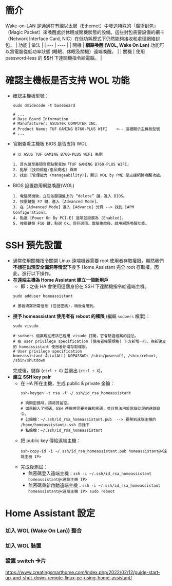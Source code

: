 # 簡介
Wake-on-LAN 是通過在有線以太網（Ethernet）中發送特殊的「魔術封包」（Magic Packet）來喚醒處於休眠或關機狀態的設備。這些封包需要設備的網卡（Network Interface Card, NIC）在低功耗模式下仍然能夠接收和處理網絡封包。
| 功能 | 做法 |
| --- | ---- |
| 開機 | **網路喚醒 (WOL, Wake On Lan)** 功能可以將電腦從低功率狀態 (睡眠、休眠及關機）遠端喚醒。 |
| 關機 | 使用 password-less 的 **SSH** 下達關機指令給電腦。 |


# 確認主機板是否支持 WOL 功能
- 確認主機板型號：
  ```
  sudo dmidecode -t baseboard

  # ...
  # Base Board Information
  # Manufacturer: ASUSTeK COMPUTER INC.
  # Product Name: TUF GAMING B760-PLUS WIFI    <-- 這裡顯示主機板型號
  # ...
  ```
- 官網查看主機板 BIOS 是否支持 WOL
  ```
  # 以 ASUS TUF GAMING B760-PLUS WIFI 為例

  1. 首先請至華碩官網點擊查詢「TUF GAMING B760-PLUS WIFI」
  2. 點擊 [技術規格/產品規格] 頁面
  3. 找到 [管理能力 (Manageability)]，顯示 WOL by PME 是支援網路喚醒功能。
  ```
- BIOS 設置啟用網路喚醒(WOL)
  ```
  1. 電腦開機後，立刻按壓鍵盤上的 “delete” 鍵，進入 BIOS。
  2. 按壓鍵盤 F7 鍵，進入 [Advanced Mode]。
  3. 在 [Advanced Mode] 進入 [Advance] 分頁 --> 找到 [APM Configuration]。
  4. 點選 [Power On By PCI-E] 選項並設置為 [Enabled]。
  5. 按壓鍵盤 F10 鍵，點選 Ok，保存選項，電腦重啟後，啟用網路喚醒功能。 
  ```

# SSH 預先設置
- 通常使用關機指令關閉 Linux 遠端機器需要 root 使用者存取權限，顯然我們**不想在出現安全漏洞等情況下**授予 Home Assistant 完全 root 存取權。因此，進行以下操作。
- **在遠端主機為 Home Assistant 建立一個新用戶**
  - 即：之後 HA 會使用這個身份在 SSH 下達關機指令給遠端主機。
  ```
  sudo adduser homeassistant
  
  # 接著填寫所需信息 (包括密碼)，稍後會用到。
  ```
- **授予 homeassistant 使用者有 reboot 的權限** (編輯 `sodoers` 檔案)：
  ```
  sudo visudo

  # sudoers 檔案現在應該已經用 visudo 打開，它會驗證檔案的語法。
  # 在 user privilege specification (使用者權限規格) 下方新增一行，為新建立的 homeassistant 使用者新增存取權限。
  # User privilege specification
  homeassistant ALL=(ALL) NOPASSWD: /sbin/poweroff, /sbin/reboot, /sbin/shutdown
  ```
  完成後，儲存 (`ctrl + O`) 並退出 (`ctrl + X`)。
- **建立 SSH key pair**
  - 在 HA 所在主機，生成 public & private 金鑰：
    ```
    ssh-keygen -t rsa -f ~/.ssh/id_rsa_homeassistant
  
    # 詢問密碼時，請將其留空。
    # 如果輸入了密碼，SSH 連線將需要金鑰和密碼，並且無法用於家庭助理的遠端命令。
    # 公鑰檔：~/.ssh/id_rsa_homeassistant.pub  --> 要移到遠端主機的 /home/homeassistant/.ssh 目錄下
    # 私鑰檔：~/.ssh/id_rsa_homeassistant
    ```
  - 把 public key 傳給遠端主機：
    ```
    ssh-copy-id -i ~/.ssh/id_rsa_homeassistant.pub homeassistant@<遠端主機 IP>
    ```
  - 完成後測試：
    - 無密碼登入遠端主機：`ssh -i ~/.ssh/id_rsa_homeassistant homeassistant@<遠端主機 IP>`
    - 無密碼重新啟動遠端主機：`ssh -i ~/.ssh/id_rsa_homeassistant homeassistant@<遠端主機 IP> sudo reboot`
    
# Home Assistant 設定  
### 加入 WOL (Wake On Lan)) 整合

### 加入 WOL 裝置

### 設置 switch 卡片

https://www.creatingsmarthome.com/index.php/2022/02/12/guide-start-up-and-shut-down-remote-linux-pc-using-home-assistant/
